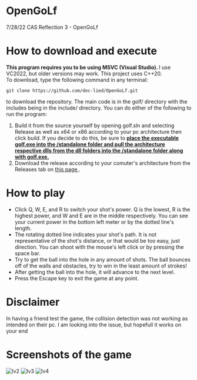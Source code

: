 # OpenGoLf
<p>7/28/22 CAS Reflection 3 - OpenGoLf </p>

<h1> How to download and execute </h1>
<p> <b> This program requires you to be using MSVC (Visual Studio). </b> I use VC2022, but older versions may work. This project uses C++20. <br /> 
  To download, type the following command in any terminal: </p>

```
git clone https://github.com/dec-lied/OpenGoLf.git
``` 

<p> to download the repository. The main code is in the golf/ directory with the includes being in the include/ directory. You can do either of the following to run the 
program: </p>
<ol>
  <li> Build it from the source yourself by opening golf.sln and selecting Release as well as x64 or x86 according to your pc architecture then click build.
       If you decide to do this, be sure to <b> <ins> place the executable golf.exe into the /standalone folder and pull the architecture respective dlls from the dll folders into the /standalone folder along with golf.exe. </ins> </b> </li>
  <li> Download the release according to your comuter's architecture from the Releases tab on 
  <a href="https://github.com/dec-lied/OpenGoLf/releases/tag/V2.0"> this page </a>. </li>
</ol>

<h1> How to play </h1>
<ul>
  <li> Click Q, W, E, and R to switch your shot's power. Q is the lowest, R is the highest power, and W and E are in the middle respectively. You can see your current
  power in the bottom left meter or by the dotted line's length. </li>
  <li> The rotating dotted line indicates your shot's path. It is not representative of the shot's distance, or that would be too easy, just direction. You can shoot 
  with the mouse's left click or by pressing the space bar. </li>
  <li> Try to get the ball into the hole in any amount of shots. The ball bounces off of the walls and obstacles, try to win in the least amount of strokes! </li>
  <li> After getting the ball into the hole, it will advance to the next level. </li>
  <li> Press the Escape key to exit the game at any point. </li>
</ul>

<h1> Disclaimer </h1>
<p> In having a friend test the game, the collision detection was not working as intended on their pc. I am looking into the issue, but hopefull it works on your end </p>

<h1> Screenshots of the game </h1>

![lv2](https://user-images.githubusercontent.com/103293120/181620581-97e0de1e-3c1f-4697-b30d-5eb141d39aa3.png)
![lv3](https://user-images.githubusercontent.com/103293120/181620585-4855065a-16ec-40d1-956c-a908eeedc512.png)
![lv4](https://user-images.githubusercontent.com/103293120/181620595-18feb7ec-abfe-43e4-971d-a937201975dd.png)

